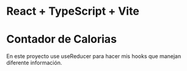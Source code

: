 # React + TypeScript + Vite

# Contador de Calorias

En este proyecto use useReducer para hacer mis hooks que manejan diferente información.
